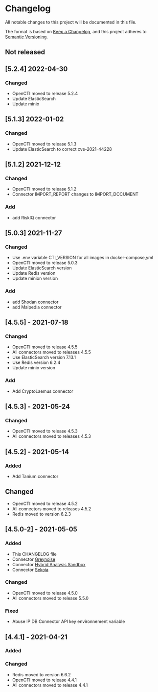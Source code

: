 # Changelog

All notable changes to this project will be documented in this file.

The format is based on [Keep a Changelog](https://keepachangelog.com/en/1.0.0/),
and this project adheres to [Semantic Versioning](https://semver.org/spec/v2.0.0.html).

## Not released 

## [5.2.4] 2022-04-30

### Changed

 - OpenCTI moved to release 5.2.4  
 - Update ElasticSearch 
 - Update minio 

## [5.1.3] 2022-01-02

### Changed

 - OpenCTI moved to release 5.1.3  
 - Update ElasticSearch to correct cve-2021-44228 

## [5.1.2] 2021-12-12

### Changed

- OpenCTI moved to release 5.1.2 
- Connector IMPORT_REPORT changes to IMPORT_DOCUMENT

### Add

- add RiskIQ connector 

## [5.0.3] 2021-11-27

### Changed

- Use .env variable CTI_VERSION for all images in docker-compose,yml
- OpenCTI moved to release 5.0.3 
- Update ElasticSearch version 
- Update Redis version
- Update minion version  

### Add

- add Shodan connector 
- add Malpedia connector

## [4.5.5] - 2021-07-18

### Changed

- OpenCTI moved to release 4.5.5
- All connectors moved to releases 4.5.5
- Use ElasticSearch version 7.13.1
- Use Redis version 6.2.4
- Update minio version

### Add

- Add CryptoLaemus connector

## [4.5.3] - 2021-05-24

### Changed

- OpenCTI moved to release 4.5.3
- All connectors moved to releases 4.5.3

## [4.5.2] - 2021-05-14

### Added

- Add Tanium connector

## Changed

- OpenCTI moved to release 4.5.2
- All connectors moved to releases 4.5.2
- Redis moved to version 6.2.3

## [4.5.0-2] - 2021-05-05

### Added

- This CHANGELOG file
- Connector [Greynoise](https://www.greynoise.io)
- Connector [Hybrid Analysis Sandbox](https://www.hybrid-analysis.com/)
- Connector [Sekoia](https://www.Sekoia.io)

### Changed

- OpenCTI moved to release 4.5.0
- All connectors moved to release 5.5.0

### Fixed

- Abuse IP DB Connector API key environnement variable

## [4.4.1] - 2021-04-21

### Added

### Changed

- Redis moved to version 6.6.2
- OpenCTI moved to release 4.4.1
- All connectors moved to release 4.4.1
